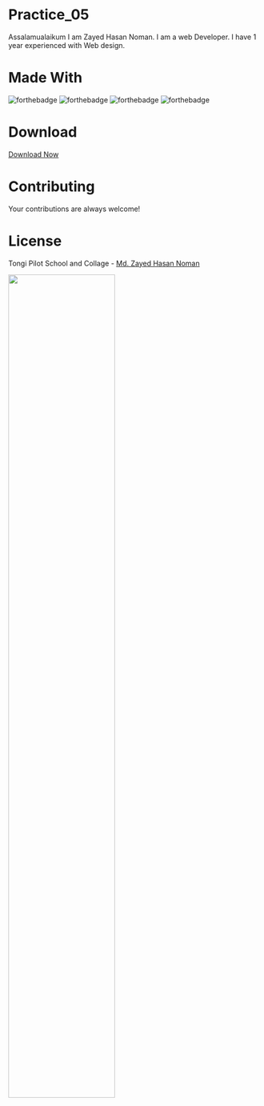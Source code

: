 # Practice_05
Assalamualaikum I am Zayed Hasan Noman. I am a web Developer. I have 1 year experienced with Web design.


# Made With
![forthebadge](https://img.shields.io/badge/Visual_Studio-5C2D91?style=for-the-badge&logo=visual%20studio&logoColor=white)
![forthebadge](https://img.shields.io/badge/Html-00000F?style=for-the-badge&logo=html5&logoColor=white)
![forthebadge](https://img.shields.io/badge/Css-5C2D91?style=for-the-badge&logo=css3&logoColor=white)
![forthebadge](https://img.shields.io/badge/Javascript-00000F?style=for-the-badge&logo=javascript&logoColor=white)

# Download
[Download Now](https://codeload.github.com/zayedndev/practice_05/zip/refs/heads/main)

# Contributing
Your contributions are always welcome!

# License
Tongi Pilot School and Collage - [Md. Zayed Hasan Noman](https://github.com/zayedndev/)

<img src="https://user-images.githubusercontent.com/109432570/198819907-183ff559-3aa5-4f40-805a-f3deac11b276.png" width=65% height=65%>
